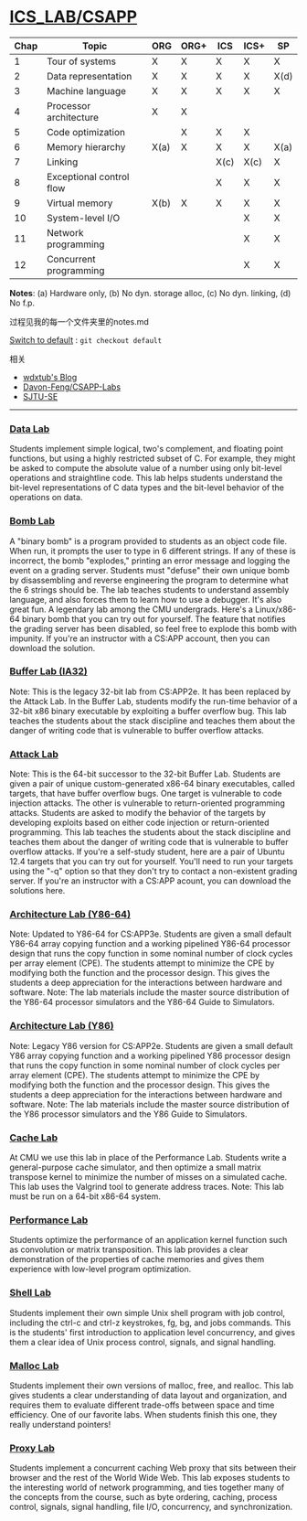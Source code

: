 # [ICS_LAB/CSAPP](http://csapp.cs.cmu.edu/3e/instructors.html)

|Chap|Topic|ORG|ORG+|ICS|ICS+|SP|
|---|---|---|---|---|---|---|
|1 |Tour of systems |X|X|X|X|X|
|2 |Data representation |X|X|X|X|X(d)|
|3 |Machine language |X|X|X|X|X|
|4 |Processor architecture |X|X| | | |
|5 |Code optimization | |X|X|X| |
|6 |Memory hierarchy |X(a)|X|X|X|X(a)|
|7 |Linking | | |X(c) |X(c) |X|
|8 |Exceptional control flow| | |X|X|X|
|9 |Virtual memory |X(b)|X|X|X|X|
|10|System-level I/O | | | |X|X|
|11|Network programming | | | |X|X|
|12|Concurrent programming | | | |X|X|

**Notes**: (a) Hardware only, (b) No dyn. storage alloc, (c) No dyn. linking, (d) No f.p.

过程见我的每一个文件夹里的notes.md

[Switch to default](https://github.com/YeXiaoRain/ICS_LAB_CMU_2016) : `git checkout default`

相关
 * [wdxtub's Blog](http://wdxtub.com/2016/04/16/thin-csapp-0/)
 * [Davon-Feng/CSAPP-Labs](https://github.com/Davon-Feng/CSAPP-Labs)
 * [SJTU-SE](https://github.com/SJTU-SE/awesome-se)

---

### [Data Lab](/lab1-data)
Students implement simple logical, two's complement, and floating point functions, but using a highly restricted subset of C. For example, they might be asked to compute the absolute value of a number using only bit-level operations and straightline code. This lab helps students understand the bit-level representations of C data types and the bit-level behavior of the operations on data.

### [Bomb Lab](/lab2-bomb)
A "binary bomb" is a program provided to students as an object code file. When run, it prompts the user to type in 6 different strings. If any of these is incorrect, the bomb "explodes," printing an error message and logging the event on a grading server. Students must "defuse" their own unique bomb by disassembling and reverse engineering the program to determine what the 6 strings should be. The lab teaches students to understand assembly language, and also forces them to learn how to use a debugger. It's also great fun. A legendary lab among the CMU undergrads.
Here's a Linux/x86-64 binary bomb that you can try out for yourself. The feature that notifies the grading server has been disabled, so feel free to explode this bomb with impunity. If you're an instructor with a CS:APP account, then you can download the solution.

### [Buffer Lab (IA32)](/lab3-buffer-32-bit)
Note: This is the legacy 32-bit lab from CS:APP2e. It has been replaced by the Attack Lab. In the Buffer Lab, students modify the run-time behavior of a 32-bit x86 binary executable by exploiting a buffer overflow bug. This lab teaches the students about the stack discipline and teaches them about the danger of writing code that is vulnerable to buffer overflow attacks.

### [Attack Lab](/lab3-buffer-64-bit)
Note: This is the 64-bit successor to the 32-bit Buffer Lab. Students are given a pair of unique custom-generated x86-64 binary executables, called targets, that have buffer overflow bugs. One target is vulnerable to code injection attacks. The other is vulnerable to return-oriented programming attacks. Students are asked to modify the behavior of the targets by developing exploits based on either code injection or return-oriented programming. This lab teaches the students about the stack discipline and teaches them about the danger of writing code that is vulnerable to buffer overflow attacks.
If you're a self-study student, here are a pair of Ubuntu 12.4 targets that you can try out for yourself. You'll need to run your targets using the "-q" option so that they don't try to contact a non-existent grading server. If you're an instructor with a CS:APP acount, you can download the solutions here.

### [Architecture Lab (Y86-64)](/lab4-architecture-y86-64)
Note: Updated to Y86-64 for CS:APP3e. Students are given a small default Y86-64 array copying function and a working pipelined Y86-64 processor design that runs the copy function in some nominal number of clock cycles per array element (CPE). The students attempt to minimize the CPE by modifying both the function and the processor design. This gives the students a deep appreciation for the interactions between hardware and software.
Note: The lab materials include the master source distribution of the Y86-64 processor simulators and the Y86-64 Guide to Simulators.

### [Architecture Lab (Y86)](/lab4-architecture-y86)
Note: Legacy Y86 version for CS:APP2e. Students are given a small default Y86 array copying function and a working pipelined Y86 processor design that runs the copy function in some nominal number of clock cycles per array element (CPE). The students attempt to minimize the CPE by modifying both the function and the processor design. This gives the students a deep appreciation for the interactions between hardware and software.
Note: The lab materials include the master source distribution of the Y86 processor simulators and the Y86 Guide to Simulators.

### [Cache Lab](/lab5-cache)
At CMU we use this lab in place of the Performance Lab. Students write a general-purpose cache simulator, and then optimize a small matrix transpose kernel to minimize the number of misses on a simulated cache. This lab uses the Valgrind tool to generate address traces.
Note: This lab must be run on a 64-bit x86-64 system.

### [Performance Lab](/lab6-performance)
Students optimize the performance of an application kernel function such as convolution or matrix transposition. This lab provides a clear demonstration of the properties of cache memories and gives them experience with low-level program optimization.

### [Shell Lab](/lab7-shell)
Students implement their own simple Unix shell program with job control, including the ctrl-c and ctrl-z keystrokes, fg, bg, and jobs commands. This is the students' first introduction to application level concurrency, and gives them a clear idea of Unix process control, signals, and signal handling.

### [Malloc Lab](/lab8-malloc)
Students implement their own versions of malloc, free, and realloc. This lab gives students a clear understanding of data layout and organization, and requires them to evaluate different trade-offs between space and time efficiency. One of our favorite labs. When students finish this one, they really understand pointers!

### [Proxy Lab](/lab9-proxy)
Students implement a concurrent caching Web proxy that sits between their browser and the rest of the World Wide Web. This lab exposes students to the interesting world of network programming, and ties together many of the concepts from the course, such as byte ordering, caching, process control, signals, signal handling, file I/O, concurrency, and synchronization.
